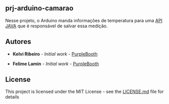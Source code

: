 ## prj-arduino-camarao

 Nesse projeto, o Arduino manda informações de temperatura para uma [API JAVA](https://github.com/kelvi-ribeiro/api-camarao) que é responsável de salvar essa medição.

## Autores

* **Kelvi Ribeiro** - *Initial work* - [PurpleBooth](https://github.com/kelvi-ribeiro)

* **Felime Lamin** - *Initial work* - [PurpleBooth](https://github.com/feliperj97)



## License

This project is licensed under the MIT License - see the [LICENSE.md](LICENSE.md) file for details
